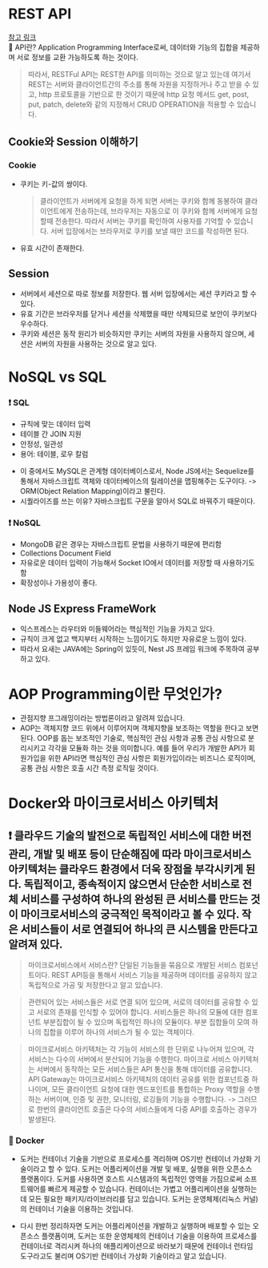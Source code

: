 # REST API

[참고 링크](https://gmlwjd9405.github.io/2018/09/21/rest-and-restful.html)<br>
📌 API란? Application Programming Interface로써, 데이터와 기능의 집합을 제공하며 서로 정보를 교환 가능하도록 하는 것이다.

> 따라서, RESTFul API는 REST한 API를 의미하는 것으로 알고 있는데 여기서 REST는 서버와 클라이언트간의 주소를 통해 자원을 지정하거나 주고 받을 수 있고, http 프로토콜을 기반으로 한 것이기 때문에 http 요청 메서드 get, post, put, patch, delete와 같의 지정해서 CRUD OPERATION을 적용할 수 있습니다.

## Cookie와 Session 이해하기

### Cookie

- 쿠키는 키-값의 쌍이다.
  > 클라이언트가 서버에게 요청을 하게 되면 서버는 쿠키와 함께 동봉하여 클라이언트에게 전송하는데, 브라우저는 자동으로 이 쿠키와 함께 서버에게 요청할때 전송한다. 따라서 서버는 쿠키를 확인하여 사용자를 기억할 수 있습니다. 서버 입장에서는 브라우저로 쿠키를 보낼 때만 코드를 작성하면 된다.
- 유효 시간이 존재한다.

## Session

- 서버에서 세션으로 따로 정보를 저장한다. 웹 서버 입장에서는 세션 쿠키라고 할 수 있다.
- 유효 기간은 브라우저를 닫거나 세션을 삭제했을 때만 삭제되므로 보안이 쿠키보다 우수하다.
- 쿠키와 세션은 동작 원리가 비슷하지만 쿠키는 서버의 자원을 사용하지 않으며, 세션은 서버의 자원을 사용하는 것으로 알고 있다.

# NoSQL vs SQL

### ❗️ SQL

- 규칙에 맞는 데이터 입력
- 테이블 간 JOIN 지원
- 안정성, 일관성
- 용어: 테이블, 로우 칼럼

* 이 중에서도 MySQL은 관계형 데이터베이스로서, Node JS에서는 Sequelize를 통해서 자바스크립트 객체와 데이터베이스의 릴레이션을 맵핑해주는 도구이다. -> ORM(Object Relation Mapping)이라고 불린다.
* 시퀄라이즈를 쓰는 이유? 자바스크립트 구문을 알아서 SQL로 바꿔주기 때문이다.

### ❗️ NoSQL

- MongoDB 같은 경우는 자바스크립트 문법을 사용하기 때문에 편리함
- Collections Document Field
- 자유로운 데이터 입력이 가능해서 Socket IO에서 데이터를 저장할 때 사용하기도 함
- 확장성이나 가용성이 좋다.

## Node JS Express FrameWork

- 익스프레스는 라우터와 미들웨어라는 핵심적인 기능을 가지고 있다.
- 규칙이 크게 없고 백지부터 시작하는 느낌이기도 하지만 자유로운 느낌이 있다.
- 따라서 요새는 JAVA에는 Spring이 있듯이, Nest JS 프레임 워크에 주목하여 공부하고 있다.

# AOP Programming이란 무엇인가?

- 관점지향 프그래밍이라는 방법론이라고 알려져 있습니다.
- AOP는 객체지향 코드 위에서 이루어지며 객체지향을 보조하는 역할을 한다고 보면 된다. OOP를 돕는 보조적인 기술로, 핵심적인 관심 사항과 공통 관심 사항으로 분리시키고 각각을 모듈화 하는 것을 의미합니다. 예를 들어 우리가 개발한 API가 회원가입을 위한 API라면 핵심적인 관심 사항은 회원가입이라는 비즈니스 로직이며, 공통 관심 사항은 호출 시간 측정 로직일 것이다.

# Docker와 마이크로서비스 아키텍처

## ❗️ 클라우드 기술의 발전으로 독립적인 서비스에 대한 버전 관리, 개발 및 배포 등이 단순해짐에 따라 마이크로서비스 아키텍처는 클라우드 환경에서 더욱 장점을 부각시키게 된다. 독립적이고, 종속적이지 않으면서 단순한 서비스로 전체 서비스를 구성하여 하나의 완성된 큰 서비스를 만드는 것이 마이크로서비스의 궁극적인 목적이라고 볼 수 있다. 작은 서비스들이 서로 연결되어 하나의 큰 시스템을 만든다고 알려져 있다.

> 마이크로서비스에서 서비스란? 단일된 기능들을 묶음으로 개발된 서비스 컴포넌트이다. REST API등을 통해서 서비스 기능을 제공하며 데이터를 공유하지 않고 독립적으로 가공 및 저장한다고 알고 있습니다.

> 관련되어 있는 서비스들은 서로 연결 되어 있으며, 서로의 데이터를 공유할 수 있고 서로의 존재를 인식할 수 있어야 합니다. 서비스들은 하나의 모듈에 대한 컴포넌트 부분집합이 될 수 있으며 독립적인 하나의 모듈이다. 부분 집합들이 모여 하나의 집합을 이루어 하나의 서비스가 될 수 있는 객체이다.

> 마이크로서비스 아키텍처는 각 기능이 서비스의 한 단위로 나누어져 있으며, 각 서비스는 다수의 서버에서 분산되어 기능을 수행한다. 마이크로 서비스 아키텍처는 서버에서 동작하는 모든 서비스들은 API 통신을 통해 데이터를 공유합니다. API Gateway는 마이크로서비스 아키텍처의 데이터 공유를 위한 컴포넌트중 하나이며, 모든 클라이언트 요청에 대한 엔드포인트를 통합하는 Proxy 역할을 수행하는 서버이며, 인증 및 권한, 모니터링, 로깅들의 기능을 수행합니다. -> 그러므로 한번의 클라이언트 호출은 다수의 서비스들에게 다중 API를 호출하는 경우가 발생된다.

### 📌 Docker

- 도커는 컨테이너 기술을 기반으로 프로세스를 격리하며 OS기반 컨테이너 가상화 기술이라고 할 수 있다. 도커는 어플리케이션을 개발 및 배포, 실행을 위한 오픈소스 플랫폼이다. 도커를 사용하면 호스트 시스템과의 독립적인 영역을 가짐으로써 소프트웨어를 빠르게 제공할 수 있습니다. 컨테이너는 가볍고 어플리케이션을 실행하는데 모든 필요한 패키지/라이브러리를 담고 있습니다. 도커는 운영체제(리눅스 커널)의 컨테이너 기술을 이용하는 것입니다.

* 다시 한번 정리하자면 도커는 어플리케이션을 개발하고 실행하며 배포할 수 있는 오픈소스 플랫폼이며, 도커는 또한 운영체제의 컨테이너 기술을 이용하여 프로세스를 컨테이너로 격리시켜 하나의 애플리케이션으로 바라보기 때문에 컨테이너 런타임 도구라고도 불리며 OS기반 컨테이너 가상화 기술이라고 알고 있습니다.
